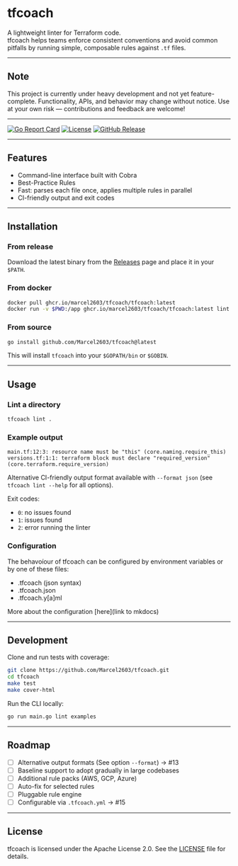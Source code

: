 # tfcoach

A lightweight linter for Terraform code.  
tfcoach helps teams enforce consistent conventions and avoid common pitfalls by running simple, composable rules against
`.tf` files.

---

## Note

This project is currently under heavy development and not yet feature-complete.
Functionality, APIs, and behavior may change without notice. Use at your own risk — contributions and feedback are welcome!

---

[![Go Report Card](https://goreportcard.com/badge/github.com/Marcel2603/tfcoach)](https://goreportcard.com/report/github.com/Marcel2603/tfcoach)
[![License](https://img.shields.io/badge/License-Apache%202.0-blue.svg)](https://github.com/Marcel2603/tfcoach/blob/main/LICENSE)
[![GitHub Release](https://img.shields.io/github/v/release/Marcel2603/tfcoach)](https://github.com/Marcel2603/tfcoach/releases/latest)

---

## Features

- Command-line interface built with Cobra
- Best-Practice Rules
- Fast: parses each file once, applies multiple rules in parallel
- CI-friendly output and exit codes

---

## Installation

### From release

Download the latest binary from the [Releases](https://github.com/Marcel2603/tfcoach/releases) page and place it in your
`$PATH`.

### From docker

```bash
docker pull ghcr.io/marcel2603/tfcoach/tfcoach:latest
docker run -v $PWD:/app ghcr.io/marcel2603/tfcoach/tfcoach:latest lint .
```

### From source

```bash
go install github.com/Marcel2603/tfcoach@latest
```

This will install `tfcoach` into your `$GOPATH/bin` or `$GOBIN`.

---

## Usage

### Lint a directory

```bash
tfcoach lint .
```

### Example output

```shell
main.tf:12:3: resource name must be "this" (core.naming.require_this)
versions.tf:1:1: terraform block must declare "required_version" (core.terraform.require_version)
```

Alternative CI-friendly output format available with `--format json` (see `tfcoach lint --help` for all options).

Exit codes:

- `0`: no issues found
- `1`: issues found
- `2`: error running the linter

### Configuration

The behavoíour of tfcoach can be configured by environment variables or by one of these files:

- .tfcoach (json syntax)
- .tfcoach.json
- .tfcoach.y[a]ml

More about the configuration [here](link to mkdocs)

---

## Development

Clone and run tests with coverage:

```bash
git clone https://github.com/Marcel2603/tfcoach.git
cd tfcoach
make test
make cover-html
```

Run the CLI locally:

```bash
go run main.go lint examples
```

---

## Roadmap

- [ ] Alternative output formats (See option `--format`) → #13
- [ ] Baseline support to adopt gradually in large codebases
- [ ] Additional rule packs (AWS, GCP, Azure)
- [ ] Auto-fix for selected rules
- [ ] Pluggable rule engine
- [ ] Configurable via `.tfcoach.yml` → #15

---

## License

tfcoach is licensed under the Apache License 2.0. See the [LICENSE](LICENSE) file for details.
